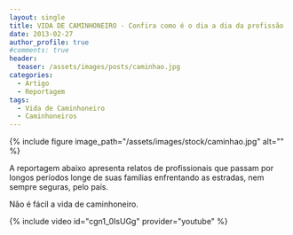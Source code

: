 ```yaml
---
layout: single
title: VIDA DE CAMINHONEIRO - Confira como é o dia a dia da profissão
date: 2013-02-27
author_profile: true
#comments: true
header:
  teaser: /assets/images/posts/caminhao.jpg
categories: 
  - Artigo
  - Reportagem
tags:
  - Vida de Caminhoneiro
  - Caminhoneiros
---
```


{% include figure image_path="/assets/images/stock/caminhao.jpg" alt=""  %}

A reportagem abaixo apresenta relatos de profissionais que passam por longos períodos longe de suas famílias enfrentando as estradas, nem sempre seguras, pelo país. 

Não é fácil a vida de caminhoneiro. 

{% include video id="cgn1_0IsUGg" provider="youtube" %}